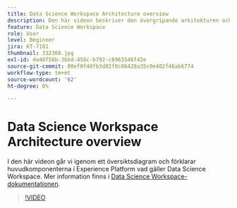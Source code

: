 ```yaml
---
title: Data Science Workspace Architecture overview
description: Den här videon beskriver den övergripande arkitekturen och illustrerar huvudkomponenterna i Data Science Workspace i Adobe Experience Platform.
feature: Data Science Workspace
role: User
level: Beginner
jira: KT-7181
thumbnail: 332368.jpg
exl-id: de40f58b-36bd-458c-b792-c8963546f42e
source-git-commit: 00ef0f40fb3d82f0c06428a35c0e402f46ab6774
workflow-type: tm+mt
source-wordcount: '62'
ht-degree: 0%

---
```


# Data Science Workspace Architecture overview

I den här videon går vi igenom ett översiktsdiagram och förklarar huvudkomponenterna i Experience Platform vad gäller Data Science Workspace. Mer information finns i [Data Science Workspace-dokumentationen](https://experienceleague.adobe.com/docs/experience-platform/data-science-workspace/home.html).

>[!VIDEO](https://video.tv.adobe.com/v/332368)

